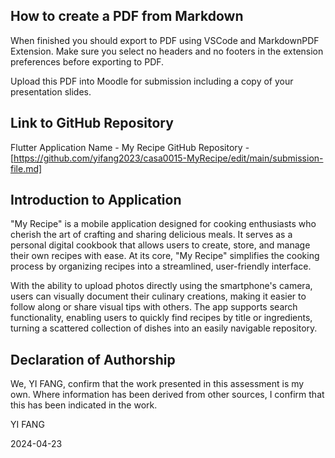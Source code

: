 
## How to create a PDF from Markdown
When finished you should export to PDF using VSCode and MarkdownPDF Extension. Make sure you select no headers and no footers in the
extension preferences before exporting to PDF.   

Upload this PDF into Moodle for submission including a copy of your presentation slides.

## Link to GitHub Repository

Flutter Application Name - My Recipe
GitHub Repository - [https://github.com/yifang2023/casa0015-MyRecipe/edit/main/submission-file.md]

## Introduction to Application

"My Recipe" is a mobile application designed for cooking enthusiasts who cherish the art of crafting and sharing delicious meals. It serves as a personal digital cookbook that allows users to create, store, and manage their own recipes with ease. At its core, "My Recipe" simplifies the cooking process by organizing recipes into a streamlined, user-friendly interface.

With the ability to upload photos directly using the smartphone's camera, users can visually document their culinary creations, making it easier to follow along or share visual tips with others. The app supports search functionality, enabling users to quickly find recipes by title or ingredients, turning a scattered collection of dishes into an easily navigable repository.


## Declaration of Authorship

We, YI FANG, confirm that the work presented in this assessment is my own. Where information has been derived from other sources, I confirm that this has been indicated in the work.


YI FANG

2024-04-23
